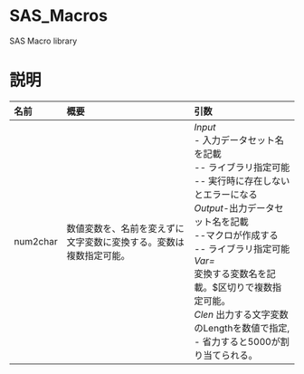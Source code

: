 # SAS_Macros
SAS Macro library


# 説明

|名前|概要|引数|
|:---|:---|:---|
|num2char|数値変数を、名前を変えずに文字変数に変換する。変数は複数指定可能。|*Input* <br> - 入力データセット名を記載<br> -- ライブラリ指定可能<br> -- 実行時に存在しないとエラーになる<br>*Output*-出力データセット名を記載<br>--マクロが作成する<br> -- ライブラリ指定可能<br>*Var=* <br> 変換する変数名を記載。$区切りで複数指定可能。 <br> *Clen* 出力する文字変数のLengthを数値で指定,<br> - 省力すると5000が割り当てられる。|
